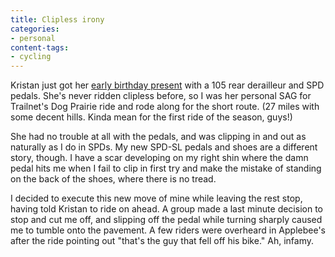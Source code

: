 ```yaml
---
title: Clipless irony
categories:
- personal
content-tags:
- cycling
---
```


Kristan just got her [early birthday present][1] with a 105 rear derailleur and SPD pedals.  She's never ridden clipless before, so I was her personal SAG for Trailnet's Dog Prairie ride and rode along for the short route.  (27 miles with some decent hills.  Kinda mean for the first ride of the season, guys!)

   [1]: http://roadbikereview.com/2004+Road+Bike/Trek+1200/PRD_290761_5668crx.aspx

She had no trouble at all with the pedals, and was clipping in and out as naturally as I do in SPDs.  My new SPD-SL pedals and shoes are a different story, though.  I have a scar developing on my right shin where the damn pedal hits me when I fail to clip in first try and make the mistake of standing on the back of the shoes, where there is no tread.

I decided to execute this new move of mine while leaving the rest stop, having told Kristan to ride on ahead.  A group made a last minute decision to stop and cut me off, and slipping off the pedal while turning sharply caused me to tumble onto the pavement.  A few riders were overheard in Applebee's after the ride pointing out "that's the guy that fell off his bike."  Ah, infamy.
